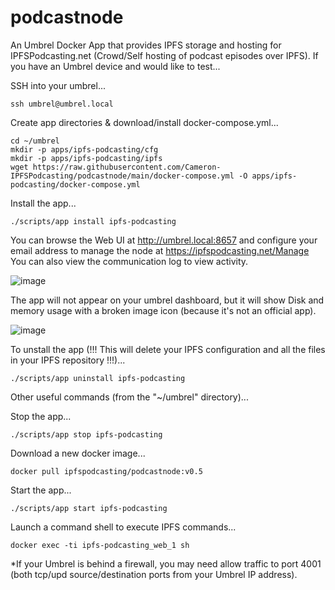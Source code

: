 # podcastnode

An Umbrel Docker App that provides IPFS storage and hosting for IPFSPodcasting.net (Crowd/Self hosting of podcast episodes over IPFS). If you have an Umbrel device and would like to test...

SSH into your umbrel...

	ssh umbrel@umbrel.local
	
Create app directories & download/install docker-compose.yml...

	cd ~/umbrel
	mkdir -p apps/ipfs-podcasting/cfg
	mkdir -p apps/ipfs-podcasting/ipfs
	wget https://raw.githubusercontent.com/Cameron-IPFSPodcasting/podcastnode/main/docker-compose.yml -O apps/ipfs-podcasting/docker-compose.yml

Install the app...
	
	./scripts/app install ipfs-podcasting

You can browse the Web UI at http://umbrel.local:8657 and configure your email address to manage the node at https://ipfspodcasting.net/Manage You can also view the communication log to view activity.

![image](https://user-images.githubusercontent.com/103131615/163454574-e16e6d47-9c75-4174-be0b-901132cf9f17.png)

The app will not appear on your umbrel dashboard, but it will show Disk and memory usage with a broken image icon (because it's not an official app).

![image](https://user-images.githubusercontent.com/103131615/163454975-e0b52b3c-a6bf-42ce-920b-291091c00c0f.png)

To unstall the app (!!! This will delete your IPFS configuration and all the files in your IPFS repository !!!)...

	./scripts/app uninstall ipfs-podcasting


Other useful commands (from the "~/umbrel" directory)...

Stop the app...

	./scripts/app stop ipfs-podcasting

Download a new docker image...

	docker pull ipfspodcasting/podcastnode:v0.5

Start the app...

	./scripts/app start ipfs-podcasting

Launch a command shell to execute IPFS commands...

	docker exec -ti ipfs-podcasting_web_1 sh


*If your Umbrel is behind a firewall, you may need allow traffic to port 4001 (both tcp/upd source/destination ports from your Umbrel IP address).
